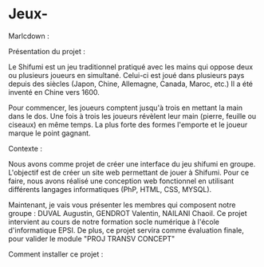 # Jeux-
Marlcdown :

Présentation du projet : 

Le Shifumi est un jeu traditionnel pratiqué avec les mains qui oppose deux ou plusieurs joueurs en simultané. Celui-ci est joué dans plusieurs pays depuis des siècles (Japon, Chine, Allemagne, Canada, Maroc, etc.) Il a été inventé en Chine vers 1600. 

Pour commencer, les joueurs comptent jusqu'à trois en mettant la main dans le dos. Une fois à trois les joueurs révèlent leur main (pierre, feuille ou ciseaux) en même temps. La plus forte des formes l'emporte et le joueur marque le point gagnant. 

Contexte : 

Nous avons comme projet de créer une interface du jeu shifumi en groupe. L'objectif est de créer un site web permettant de jouer à Shifumi. Pour ce faire, nous avons réalisé une conception web fonctionnel en utilisant différents langages informatiques (PhP, HTML, CSS, MYSQL).

Maintenant, je vais vous présenter les membres qui composent notre groupe : DUVAL Augustin, GENDROT Valentin, NAILANI Chaoil. Ce projet intervient au cours de notre formation socle numérique à l'école d'informatique EPSI. De plus, ce projet servira comme évaluation finale, pour valider le module "PROJ TRANSV CONCEPT" 

Comment installer ce projet :
